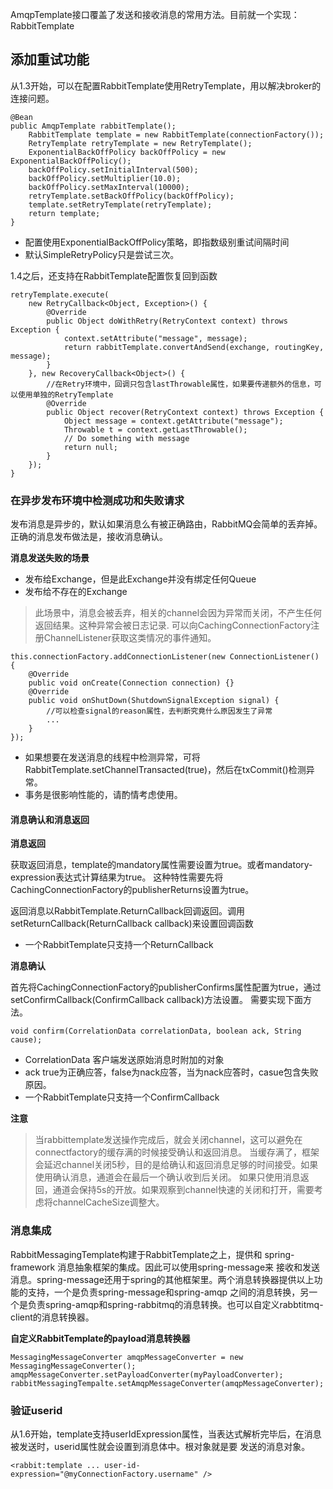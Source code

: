 AmqpTemplate接口覆盖了发送和接收消息的常用方法。目前就一个实现：RabbitTemplate

## 添加重试功能
从1.3开始，可以在配置RabbitTemplate使用RetryTemplate，用以解决broker的连接问题。

```
@Bean
public AmqpTemplate rabbitTemplate();
    RabbitTemplate template = new RabbitTemplate(connectionFactory());
    RetryTemplate retryTemplate = new RetryTemplate();
    ExponentialBackOffPolicy backOffPolicy = new ExponentialBackOffPolicy();
    backOffPolicy.setInitialInterval(500);
    backOffPolicy.setMultiplier(10.0);
    backOffPolicy.setMaxInterval(10000);
    retryTemplate.setBackOffPolicy(backOffPolicy);
    template.setRetryTemplate(retryTemplate);
    return template;
}
```
* 配置使用ExponentialBackOffPolicy策略，即指数级别重试间隔时间
* 默认SimpleRetryPolicy只是尝试三次。

1.4之后，还支持在RabbitTemplate配置恢复回到函数

```
retryTemplate.execute(
    new RetryCallback<Object, Exception>() {
        @Override
        public Object doWithRetry(RetryContext context) throws Exception {
            context.setAttribute("message", message);
            return rabbitTemplate.convertAndSend(exchange, routingKey, message);
        }
    }, new RecoveryCallback<Object>() {
        //在Retry环境中，回调只包含lastThrowable属性，如果要传递额外的信息，可以使用单独的RetryTemplate
        @Override
        public Object recover(RetryContext context) throws Exception {
            Object message = context.getAttribute("message");
            Throwable t = context.getLastThrowable();
            // Do something with message
            return null;
        }
    });
}
```

### 在异步发布环境中检测成功和失败请求
发布消息是异步的，默认如果消息么有被正确路由，RabbitMQ会简单的丢弃掉。正确的消息发布做法是，接收消息确认。

**消息发送失败的场景**

* 发布给Exchange，但是此Exchange并没有绑定任何Queue
* 发布给不存在的Exchange
>此场景中，消息会被丢弃，相关的channel会因为异常而关闭，不产生任何返回结果。这种异常会被日志记录.
>可以向CachingConnectionFactory注册ChannelListener获取这类情况的事件通知。

```
this.connectionFactory.addConnectionListener(new ConnectionListener() {
    @Override
    public void onCreate(Connection connection) {}
    @Override
    public void onShutDown(ShutdownSignalException signal) {
        //可以检查signal的reason属性，去判断究竟什么原因发生了异常
        ...
    }
});
```
* 如果想要在发送消息的线程中检测异常，可将RabbitTemplate.setChannelTransacted(true)，然后在txCommit()检测异常。
* 事务是很影响性能的，请酌情考虑使用。

#### 消息确认和消息返回
**消息返回**

获取返回消息，template的mandatory属性需要设置为true。或者mandatory-expression表达式计算结果为true。
这种特性需要先将CachingConnectionFactory的publisherReturns设置为true。

返回消息以RabbitTemplate.ReturnCallback回调返回。调用setReturnCallback(ReturnCallback callback)来设置回调函数
* 一个RabbitTemplate只支持一个ReturnCallback

**消息确认**

首先将CachingConnectionFactory的publisherConfirms属性配置为true，通过setConfirmCallback(ConfirmCallback callback)方法设置。
需要实现下面方法。

```
void confirm(CorrelationData correlationData, boolean ack, String cause);
```
* CorrelationData 客户端发送原始消息时附加的对象
* ack true为正确应答，false为nack应答，当为nack应答时，casue包含失败原因。
* 一个RabbitTemplate只支持一个ConfirmCallback

**注意**

>当rabbittemplate发送操作完成后，就会关闭channel，这可以避免在connectfactory的缓存满的时候接受确认和返回消息。
当缓存满了，框架会延迟channel关闭5秒，目的是给确认和返回消息足够的时间接受。如果使用确认消息，通道会在最后一个确认收到后关闭。
如果只使用消息返回，通道会保持5s的开放。如果观察到channel快速的关闭和打开，需要考虑将channelCacheSize调整大。

### 消息集成
RabbitMessagingTemplate构建于RabbitTemplate之上，提供和 spring-framework 消息抽象框架的集成。因此可以使用spring-message来
接收和发送消息。spring-message还用于spring的其他框架里。两个消息转换器提供以上功能的支持，一个是负责spring-message和spring-amqp
之间的消息转换，另一个是负责spring-amqp和spring-rabbitmq的消息转换。也可以自定义rabbtitmq-client的消息转换器。

**自定义RabbitTemplate的payload消息转换器**

```
MessagingMessageConverter amqpMessageConverter = new MessagingMessageConverter();
amqpMessageConverter.setPayloadConverter(myPayloadConverter);
rabbitMessagingTempalte.setAmqpMessageConverter(amqpMessageConverter);
```

### 验证userid
从1.6开始，template支持userIdExpression属性，当表达式解析完毕后，在消息被发送时，userid属性就会设置到消息体中。根对象就是要
发送的消息对象。

```
<rabbit:template ... user-id-expression="@myConnectionFactory.username" />
```
